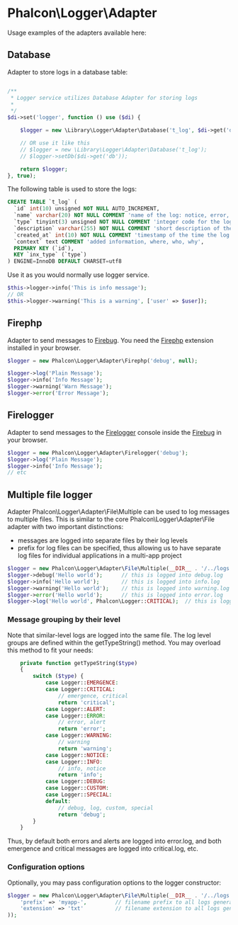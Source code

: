 Phalcon\Logger\Adapter
======================

Usage examples of the adapters available here:

Database
--------
Adapter to store logs in a database table:

```php

/**
 * Logger service utilizes Database Adapter for storing logs
 *
 */
$di->set('logger', function () use ($di) {

    $logger = new \Library\Logger\Adapter\Database('t_log', $di->get('db'));

    // OR use it like this
    // $logger = new \Library\Logger\Adapter\Database('t_log');
    // $logger->setDb($di->get('db'));

    return $logger;
}, true);

```

The following table is used to store the logs:

```sql
CREATE TABLE `t_log` (
  `id` int(10) unsigned NOT NULL AUTO_INCREMENT,
  `name` varchar(20) NOT NULL COMMENT 'name of the log: notice, error, warning, etc',
  `type` tinyint(3) unsigned NOT NULL COMMENT 'integer code for the log record generated (Logger abstract class)',
  `description` varchar(255) NOT NULL COMMENT 'short description of the log generated',
  `created_at` int(10) NOT NULL COMMENT 'timestamp of the time the log record is generated',
  `context` text COMMENT 'added information, where, who, why',
  PRIMARY KEY (`id`),
  KEY `inx_type` (`type`)
) ENGINE=InnoDB DEFAULT CHARSET=utf8
```

Use it as you would normally use logger service.

```php
$this->logger->info('This is info message');
// OR
$this->logger->warning('This is a warning', ['user' => $user]);
```


Firephp
-------
Adapter to send messages to [Firebug](https://getfirebug.com/). You need
the [Firephp](http://www.firephp.org/) extension installed in your browser.

```php
$logger = new Phalcon\Logger\Adapter\Firephp('debug', null);

$logger->log('Plain Message');
$logger->info('Info Message');
$logger->warning('Warn Message');
$logger->error('Error Message');
```

Firelogger
----------
Adapter to send messages to the [Firelogger](http://firelogger.binaryage.com/) console inside the [Firebug](https://getfirebug.com/) in your browser.

```php
$logger = new Phalcon\Logger\Adapter\Firelogger('debug');
$logger->log('Plain Message');
$logger->info('Info Message');
// etc
```

Multiple file logger
--------------------
Adapter Phalcon\Logger\Adapter\File\Multiple can be used to log messages to multiple files. This is similar to the core Phalcon\Logger\Adapter\File adapter with two important distinctions:
* messages are logged into separate files by their log levels
* prefix for log files can be specified, thus allowing us to have separate log files for individual applications in a multi-app project

```php
$logger = new Phalcon\Logger\Adapter\File\Multiple(__DIR__ . '/../logs');
$logger->debug('Hello world');      // this is logged into debug.log
$logger->info('Hello world');       // this is logged into info.log
$logger->warning('Hello world');    // this is logged into warning.log
$logger->error('Hello world');      // this is logged into error.log
$logger->log('Hello world', Phalcon\Logger::CRITICAL);  // this is logged into critical.log

```

### Message grouping by their level

Note that similar-level logs are logged into the same file. The log level groups are defined within the getTypeString() method. You may overload this method to fit your needs:

```php
    private function getTypeString($type)
    {
        switch ($type) {
            case Logger::EMERGENCE:
            case Logger::CRITICAL:
                // emergence, critical
                return 'critical';
            case Logger::ALERT:
            case Logger::ERROR:
                // error, alert
                return 'error';
            case Logger::WARNING:
                // warning
                return 'warning';
            case Logger::NOTICE:
            case Logger::INFO:
                // info, notice
                return 'info';
            case Logger::DEBUG:
            case Logger::CUSTOM:
            case Logger::SPECIAL:
            default:
                // debug, log, custom, special
                return 'debug';
        }
    }
```

Thus, by default both errors and alerts are logged into error.log, and both emergence and critical messages are logged into critical.log, etc.

### Configuration options

Optionally, you may pass configuration options to the logger constructor:

```php
$logger = new Phalcon\Logger\Adapter\File\Multiple(__DIR__ . '/../logs', array(
    'prefix' => 'myapp-',         // filename prefix to all logs generated by this logger. Defaults to "".
    'extension' => 'txt'          // filename extension to all logs generated by this logger. Defaults to "log".
));
```
